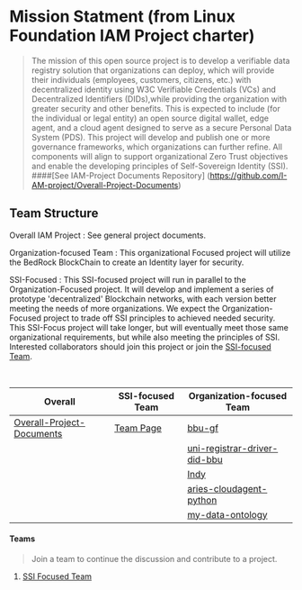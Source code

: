 # Mission Statment (from Linux Foundation IAM Project charter)
> The mission of this open source project is to develop a verifiable data registry
solution that organizations can deploy, which will provide their individuals
(employees, customers, citizens, etc.) with decentralized identity using W3C
Verifiable Credentials (VCs) and Decentralized Identifiers (DIDs),while providing
the organization with greater security and other benefits. This is expected to
include (for the individual or legal entity) an open source digital wallet, edge
agent, and a cloud agent designed to serve as a secure Personal Data System
(PDS). This project will develop and publish one or more governance
frameworks, which organizations can further refine. All components will align to
support organizational Zero Trust objectives and enable the developing principles
of Self-Sovereign Identity (SSI).
####[See IAM-Project Documents Repository] (https://github.com/I-AM-project/Overall-Project-Documents)
## Team Structure
Overall IAM Project 
: See general project documents. 

Organization-focused Team
: This organizational Focused project will utilize the BedRock BlockChain to create an Identity layer for security. 

SSI-Focused
: This SSI-focused project will run in parallel to the Organization-Focused project. It will develop and implement a series of prototype 'decentralized' Blockchain networks, with each version better meeting the needs of more organizations. We expect the Organization-Focused project to trade off SSI principles to achieved needed security. This SSI-Focus project will take longer, but will eventually meet those same organizational requirements, but while also meeting the principles of SSI. Interested collaborators should join this project or join the [SSI-focused Team](https://github.com/orgs/I-AM-project/teams/ssi-focused).

<br/>

| Overall | SSI-focused Team| Organization-focused Team |
| --------| -------------| -------------------- |
| [Overall-Project-Documents](https://github.com/I-AM-project/Overall-Project-Documents)| [Team Page](https://github.com/orgs/I-AM-project/teams/ssi-focused)  | [bbu-gf](https://github.com/I-AM-project/bbu-gf) |
|         |              | [uni-registrar-driver-did-bbu](https://github.com/I-AM-project/uni-registrar-driver-did-bbu)|
|         |              | [Indy](https://github.com/I-AM-project/indy-sdk) |
|         |              | [aries-cloudagent-python](https://github.com/I-AM-project/aries-cloudagent-python)  |        
|         |              | [my-data-ontology](https://github.com/I-AM-project/my-data-ontology)|


#### Teams
> Join a team to continue the discussion and contribute to a project. 
1. [SSI Focused Team](https://github.com/orgs/I-AM-project/teams/ssi-focused)
